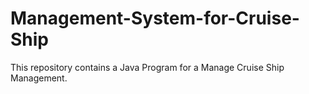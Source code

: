 # Management-System-for-Cruise-Ship
This repository contains a Java Program for a Manage Cruise Ship Management.
